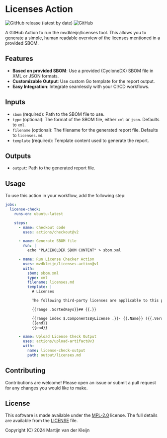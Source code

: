 
# Licenses Action

![GitHub release (latest by date)](https://img.shields.io/github/v/release/mvdkleijn/licenses-action)
![GitHub](https://img.shields.io/github/license/mvdkleijn/licenses-action)

A GitHub Action to run the mvdkleijn/licenses tool. This allows you to generate
a simple, human readable overview of the licenses mentioned in a provided SBOM.

## Features

- **Based on provided SBOM**: Use a provided (CycloneDX) SBOM file in XML or JSON formats.
- **Customizable Output**: Use custom Go template for the report output.
- **Easy Integration**: Integrate seamlessly with your CI/CD workflows.

## Inputs

- `sbom` (required): Path to the SBOM file to use.
- `type` (optional): The format of the SBOM file, either `xml` or `json`. Defaults to `xml`.
- `filename` (optional): The filename for the generated report file. Defaults to `licenses.md`.
- `template` (required): Template content used to generate the report.

## Outputs

- `output`: Path to the generated report file.

## Usage

To use this action in your workflow, add the following step:

```yaml
jobs:
  license-check:
    runs-on: ubuntu-latest

    steps:
      - name: Checkout code
        uses: actions/checkout@v2

      - name: Generate SBOM file
        run: |
          echo "PLACEHOLDER SBOM CONTENT" > sbom.xml

      - name: Run License Checker Action
        uses: mvdkleijn/licenses-action@v1
        with:
          sbom: sbom.xml
          type: xml
          filename: licenses.md
          template: |
            # Licenses

            The following third-party licenses are applicable to this project:

            {{range .SortedKeys}}## {{.}}

            {{range index $.ComponentsByLicense .}}- {{.Name}} ({{.Version}})
            {{end}}
            {{end}}

      - name: Upload License Check Output
        uses: actions/upload-artifact@v3
        with:
          name: license-check-output
          path: output/licenses.md
```

## Contributing

Contributions are welcome! Please open an issue or submit a pull request for any
changes you would like to make.

## License

This software is made available under the [MPL-2.0](https://choosealicense.com/licenses/mpl-2.0/) license.
The full details are available from the [LICENSE](/LICENSE) file.

Copyright (C) 2024  Martijn van der Kleijn